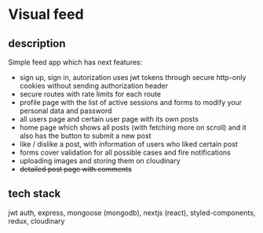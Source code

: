 # Visual feed

## description
Simple feed app which has next features: 
- sign up, sign in, autorization uses jwt tokens through secure http-only cookies without sending authorization header 
- secure routes with rate limits for each route 
- profile page with the list of active sessions and forms to modify your personal data and password 
- all users page and certain user page with its own posts 
- home page which shows all posts (with fetching more on scroll) and it also has the button to submit a new post 
- like / dislike a post, with information of users who liked certain post
- forms cover validation for all possible cases and fire notifications
- uploading images and storing them on cloudinary
- ~~detailed post page with comments~~

## tech stack
jwt auth, express, mongoose (mongodb), nextjs (react), styled-components, redux, cloudinary
